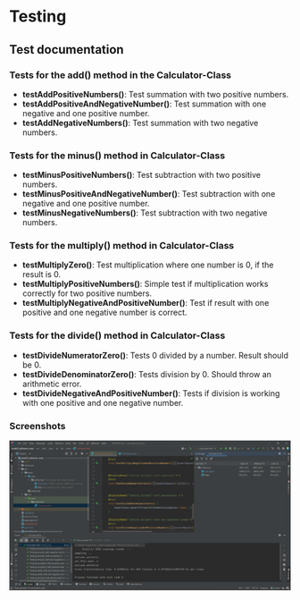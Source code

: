 # Testing

## Test documentation

### Tests for the add() method in the Calculator-Class
* **testAddPositiveNumbers()**: Test summation with two positive numbers.
* **testAddPositiveAndNegativeNumber()**: Test summation with one negative and one positive number.
* **testAddNegativeNumbers()**: Test summation with two negative numbers.

### Tests for the minus() method in Calculator-Class
* **testMinusPositiveNumbers()**: Test subtraction with two positive numbers.
* **testMinusPositiveAndNegativeNumber()**: Test subtraction with one negative and one positive number.
* **testMinusNegativeNumbers()**: Test subtraction with two negative numbers.

### Tests for the multiply() method in Calculator-Class
* **testMultiplyZero()**: Test multiplication where one number is 0, if the result is 0.
* **testMultiplyPositiveNumbers()**: Simple test if multiplication works correctly for two positive numbers.
* **testMultiplyNegativeAndPositiveNumber()**: Test if result with one positive and one negative number is correct.

### Tests for the divide() method in Calculator-Class
* **testDivideNumeratorZero()**: Tests 0 divided by a number. Result should be 0.
* **testDivideDenominatorZero()**: Tests division by 0. Should throw an arithmetic error.
* **testDivideNegativeAndPositiveNumber()**: Tests if division is working with one positive and one negative number.


### Screenshots 
![Image](/resources/images/ex4_1.png)
